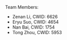 Team Members:

* Zenan Li, CWID: 6626
* Eryu Suo, CWID: 4654
* Nan Bai, CWID: 1754
* Tong Zhou, CWID: 5953
